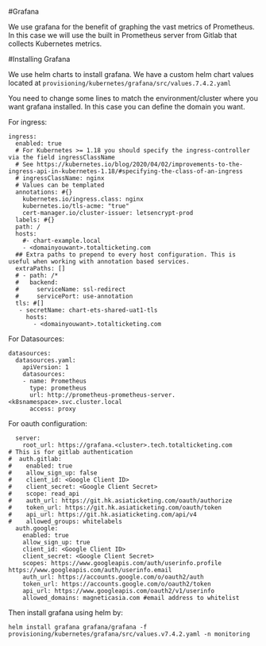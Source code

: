 #Grafana

We use grafana for the benefit of graphing the vast metrics of Prometheus. In this case we will use the built in Prometheus server from Gitlab that collects Kubernetes metrics.

#Installing Grafana

We use helm charts to install grafana. We have a custom helm chart values located at `provisioning/kubernetes/grafana/src/values.7.4.2.yaml`

You need to change some lines to match the environment/cluster where you want grafana installed. In this case you can define the domain you want.

For ingress:

```
ingress:
  enabled: true
  # For Kubernetes >= 1.18 you should specify the ingress-controller via the field ingressClassName
  # See https://kubernetes.io/blog/2020/04/02/improvements-to-the-ingress-api-in-kubernetes-1.18/#specifying-the-class-of-an-ingress
  # ingressClassName: nginx
  # Values can be templated
  annotations: #{}
    kubernetes.io/ingress.class: nginx
    kubernetes.io/tls-acme: "true"
    cert-manager.io/cluster-issuer: letsencrypt-prod
  labels: #{}
  path: /
  hosts:
    #- chart-example.local
    - <domainyouwant>.totalticketing.com
  ## Extra paths to prepend to every host configuration. This is useful when working with annotation based services.
  extraPaths: []
  # - path: /*
  #   backend:
  #     serviceName: ssl-redirect
  #     servicePort: use-annotation
  tls: #[]
   - secretName: chart-ets-shared-uat1-tls
     hosts:
       - <domainyouwant>.totalticketing.com
```

For Datasources:

```
datasources:
  datasources.yaml:
    apiVersion: 1
    datasources:
    - name: Prometheus
      type: prometheus
      url: http://prometheus-prometheus-server.<k8snamespace>.svc.cluster.local
      access: proxy
```

For oauth configuration:

```
  server:
    root_url: https://grafana.<cluster>.tech.totalticketing.com
# This is for gitlab authentication    
#  auth.gitlab:
#    enabled: true
#    allow_sign_up: false
#    client_id: <Google Client ID>
#    client_secret: <Google Client Secret>
#    scope: read_api
#    auth_url: https://git.hk.asiaticketing.com/oauth/authorize
#    token_url: https://git.hk.asiaticketing.com/oauth/token
#    api_url: https://git.hk.asiaticketing.com/api/v4
#    allowed_groups: whitelabels 
  auth.google:
    enabled: true
    allow_sign_up: true
    client_id: <Google Client ID>
    client_secret: <Google Client Secret>
    scopes: https://www.googleapis.com/auth/userinfo.profile https://www.googleapis.com/auth/userinfo.email
    auth_url: https://accounts.google.com/o/oauth2/auth
    token_url: https://accounts.google.com/o/oauth2/token
    api_url: https://www.googleapis.com/oauth2/v1/userinfo
    allowed_domains: magneticasia.com #email address to whitelist
```

Then install grafana using helm by:

`helm install grafana grafana/grafana -f provisioning/kubernetes/grafana/src/values.v7.4.2.yaml -n monitoring`